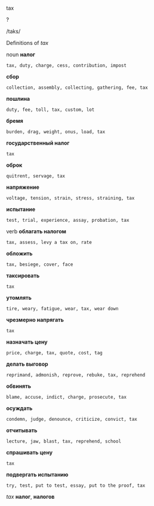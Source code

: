 tax

?

/taks/

Definitions of _tax_

noun
**налог**

    tax, duty, charge, cess, contribution, impost
**сбор**

    collection, assembly, collecting, gathering, fee, tax
**пошлина**

    duty, fee, toll, tax, custom, lot
**бремя**

    burden, drag, weight, onus, load, tax
**государственный налог**

    tax
**оброк**

    quitrent, servage, tax
**напряжение**

    voltage, tension, strain, stress, straining, tax
**испытание**

    test, trial, experience, assay, probation, tax

verb
**облагать налогом**

    tax, assess, levy a tax on, rate
**обложить**

    tax, besiege, cover, face
**таксировать**

    tax
**утомлять**

    tire, weary, fatigue, wear, tax, wear down
**чрезмерно напрягать**

    tax
**назначать цену**

    price, charge, tax, quote, cost, tag
**делать выговор**

    reprimand, admonish, reprove, rebuke, tax, reprehend
**обвинять**

    blame, accuse, indict, charge, prosecute, tax
**осуждать**

    condemn, judge, denounce, criticize, convict, tax
**отчитывать**

    lecture, jaw, blast, tax, reprehend, school
**спрашивать цену**

    tax
**подвергать испытанию**

    try, test, put to test, essay, put to the proof, tax

_tax_
**налог**, **налогов**